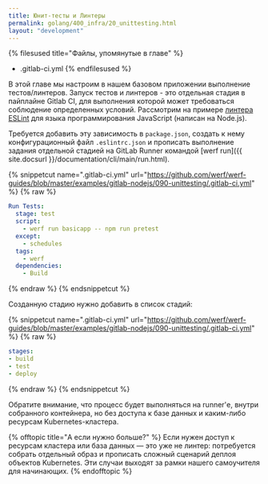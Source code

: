 ```yaml
---
title: Юнит-тесты и Линтеры
permalink: golang/400_infra/20_unittesting.html
layout: "development"
---
```


{% filesused title="Файлы, упомянутые в главе" %}
- .gitlab-ci.yml
{% endfilesused %}

В этой главе мы настроим в нашем базовом приложении выполнение тестов/линтеров. Запуск тестов и линтеров - это отдельная стадия в пайплайне Gitlab CI, для выполнения которой может требоваться соблюдение определенных условий. Рассмотрим на примере [линтера ESLint](https://eslint.org/) для языка программирования JavaScript (написан на Node.js).

Требуется добавить эту зависимость в `package.json`, создать к нему конфигурационный файл `.eslintrc.json` и прописать выполнение задания отдельной стадией на GitLab Runner командой [werf run]({{ site.docsurl }}/documentation/cli/main/run.html).

{% snippetcut name=".gitlab-ci.yml" url="https://github.com/werf/werf-guides/blob/master/examples/gitlab-nodejs/090-unittesting/.gitlab-ci.yml" %}
{% raw %}
```yaml
Run Tests:
  stage: test
  script:
    - werf run basicapp -- npm run pretest
  except:
    - schedules
  tags:
    - werf
  dependencies:
    - Build
```
{% endraw %}
{% endsnippetcut %}

Созданную стадию нужно добавить в список стадий:

{% snippetcut name=".gitlab-ci.yml" url="https://github.com/werf/werf-guides/blob/master/examples/gitlab-nodejs/090-unittesting/.gitlab-ci.yml" %}
{% raw %}
```yaml
stages:
- build
- test
- deploy
```
{% endraw %}
{% endsnippetcut %}

Обратите внимание, что процесс будет выполняться на runner'е, внутри собранного контейнера, но без доступа к базе данных и каким-либо ресурсам Kubernetes-кластера.

{% offtopic title="А если нужно больше?" %}
Если нужен доступ к ресурсам кластера или база данных — это уже не линтер: потребуется собрать отдельный образ и прописать сложный сценарий деплоя объектов Kubernetes. Эти случаи выходят за рамки нашего самоучителя для начинающих.
{% endofftopic %}


<div id="go-forth-button">
    <go-forth url="201_build.html" label="Сборка образа" framework="{{ page.label_framework }}" ci="{{ page.label_ci }}" guide-code="{{ page.guide_code }}" base-url="{{ site.baseurl }}"></go-forth>
</div>
